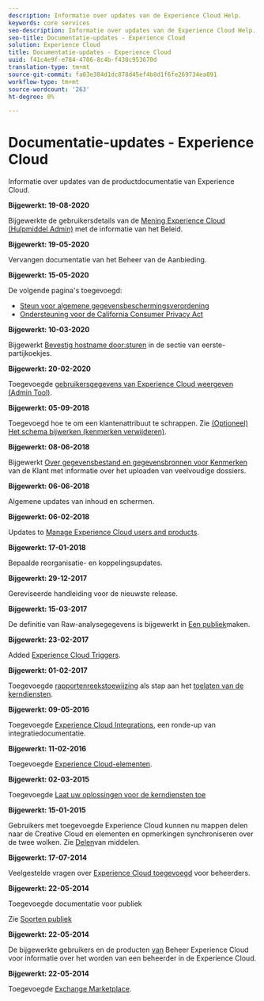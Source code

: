 ```yaml
---
description: Informatie over updates van de Experience Cloud Help.
keywords: core services
seo-description: Informatie over updates van de Experience Cloud Help.
seo-title: Documentatie-updates - Experience Cloud
solution: Experience Cloud
title: Documentatie-updates - Experience Cloud
uuid: f41c4e9f-e784-4706-8c4b-f430c953670d
translation-type: tm+mt
source-git-commit: fa03e384d1dc878d45ef4b8d1f6fe269734ea891
workflow-type: tm+mt
source-wordcount: '263'
ht-degree: 0%

---
```



# Documentatie-updates - Experience Cloud

Informatie over updates van de productdocumentatie van Experience Cloud.

**Bijgewerkt: 19-08-2020**

Bijgewerkte de gebruikersdetails van de [Mening Experience Cloud (Hulpmiddel Admin)](admin-getting-started/admin-tool-experience-cloud.md) met de informatie van het Beleid.

**Bijgewerkt: 19-05-2020**

Vervangen documentatie van het Beheer van de Aanbieding.

**Bijgewerkt: 15-05-2020**

De volgende pagina&#39;s toegevoegd:

* [Steun voor algemene gegevensbeschermingsverordening](attributes/gdpr.md)
* [Ondersteuning voor de California Consumer Privacy Act](attributes/ccpa.md)

**Bijgewerkt: 10-03-2020**

Bijgewerkt [Bevestig hostname door:sturen](cookies/cookies-first-party.md#validate) in de sectie van eerste-partijkoekjes.

**Bijgewerkt: 20-02-2020**

Toegevoegde [gebruikersgegevens van Experience Cloud weergeven (Admin Tool)](admin-getting-started/admin-tool-experience-cloud.md).

**Bijgewerkt: 05-09-2018**

Toegevoegd hoe te om een klantenattribuut te schrappen. Zie [(Optioneel) Het schema bijwerken (kenmerken verwijderen)](attributes/t-crs-usecase.md#task_6568898BB7C44A42ABFB86532B89063C).

**Bijgewerkt: 08-06-2018**

Bijgewerkt [Over gegevensbestand en gegevensbronnen voor Kenmerken](attributes/crs-data-file.md#concept_DE908F362DF24172BFEF48E1797DAF19) van de Klant met informatie over het uploaden van veelvoudige dossiers.

**Bijgewerkt: 06-06-2018**

Algemene updates van inhoud en schermen.

**Bijgewerkt: 06-02-2018**

Updates to [Manage Experience Cloud users and products](admin-getting-started/admin-getting-started.md#topic_3FCB4099640647E3B2411ADBFCE81909).

**Bijgewerkt: 17-01-2018**

Bepaalde reorganisatie- en koppelingsupdates.

**Bijgewerkt: 29-12-2017**

Gereviseerde handleiding voor de nieuwste release.

**Bijgewerkt: 15-03-2017**

De definitie van Raw-analysegegevens is bijgewerkt in [Een publiek](audience-library/t-audience-create.md#task_37F407F58BF9459493BB8E968CDFE737)maken.

**Bijgewerkt: 23-02-2017**

Added [Experience Cloud Triggers](activation/triggers.md#concept_887B30241B3E4DB0A2553B2996E2D4FB).

**Bijgewerkt: 01-02-2017**

Toegevoegde [rapportenreekstoewijzing](core-services/core-services.md#concept_apg_zq2_rw) als stap aan het [toelaten van de kerndiensten](core-services/core-services.md#concept_07ED1D5C64234E77976E6D572E78FB9C).

**Bijgewerkt: 09-05-2016**

Toegevoegde [Experience Cloud Integrations](marketing-cloud-integrations.md#concept_9E6D3E37D1E3452E8CCCFA92AF034F90), een ronde-up van integratiedocumentatie.

**Bijgewerkt: 11-02-2016**

Toegevoegde [Experience Cloud-elementen](experience-cloud-assets/experience-cloud-assets.md#concept_DDA5224C907D4A4F817D795DA0ED64D0).

**Bijgewerkt: 02-03-2015**

Toegevoegde [Laat uw oplossingen voor de kerndiensten toe](core-services/core-services.md#concept_07ED1D5C64234E77976E6D572E78FB9C)

**Bijgewerkt: 15-01-2015**

Gebruikers met toegevoegde Experience Cloud kunnen nu mappen delen naar de Creative Cloud en elementen en opmerkingen synchroniseren over de twee wolken. Zie [Delen](experience-cloud-assets/creative-cloud.md#concept_3E5A34C3459047D5965F900788A9BA68)van middelen.

**Bijgewerkt: 17-07-2014**

Veelgestelde vragen over [Experience Cloud toegevoegd](admin-getting-started/faq.md#concept_13219B4E51784577B6FF78AAA203DE91) voor beheerders.

**Bijgewerkt: 22-05-2014**

Toegevoegde documentatie voor publiek

Zie [Soorten publiek](audience-library/audience-library.md#topic_679810123CAA4E0CA4FA3417FB0100C7)

**Bijgewerkt: 22-05-2014**

De bijgewerkte gebruikers en de producten [van](admin-getting-started/admin-getting-started.md#topic_3FCB4099640647E3B2411ADBFCE81909) Beheer Experience Cloud voor informatie over het worden van een beheerder in de Experience Cloud.

**Bijgewerkt: 22-05-2014**

Toegevoegde [Exchange Marketplace](exchange.md#concept_E07F16F070544B82B56527A845C41D59).
